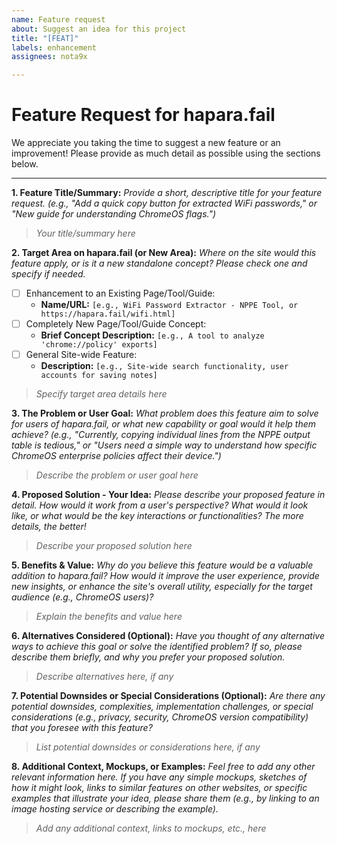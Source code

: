 ```yaml
---
name: Feature request
about: Suggest an idea for this project
title: "[FEAT]"
labels: enhancement
assignees: nota9x

---
```


# Feature Request for hapara.fail

We appreciate you taking the time to suggest a new feature or an improvement! Please provide as much detail as possible using the sections below.

---

**1. Feature Title/Summary:**
*Provide a short, descriptive title for your feature request.*
*(e.g., "Add a quick copy button for extracted WiFi passwords," or "New guide for understanding ChromeOS flags.")*

> _Your title/summary here_

**2. Target Area on hapara.fail (or New Area):**
*Where on the site would this feature apply, or is it a new standalone concept? Please check one and specify if needed.*

* [ ] Enhancement to an Existing Page/Tool/Guide:
    * **Name/URL:** `[e.g., WiFi Password Extractor - NPPE Tool, or https://hapara.fail/wifi.html]`
* [ ] Completely New Page/Tool/Guide Concept:
    * **Brief Concept Description:** `[e.g., A tool to analyze 'chrome://policy' exports]`
* [ ] General Site-wide Feature:
    * **Description:** `[e.g., Site-wide search functionality, user accounts for saving notes]`

> _Specify target area details here_

**3. The Problem or User Goal:**
*What problem does this feature aim to solve for users of hapara.fail, or what new capability or goal would it help them achieve?*
*(e.g., "Currently, copying individual lines from the NPPE output table is tedious," or "Users need a simple way to understand how specific ChromeOS enterprise policies affect their device.")*

> _Describe the problem or user goal here_

**4. Proposed Solution - Your Idea:**
*Please describe your proposed feature in detail. How would it work from a user's perspective? What would it look like, or what would be the key interactions or functionalities? The more details, the better!*

> _Describe your proposed solution here_

**5. Benefits & Value:**
*Why do you believe this feature would be a valuable addition to hapara.fail? How would it improve the user experience, provide new insights, or enhance the site's overall utility, especially for the target audience (e.g., ChromeOS users)?*

> _Explain the benefits and value here_

**6. Alternatives Considered (Optional):**
*Have you thought of any alternative ways to achieve this goal or solve the identified problem? If so, please describe them briefly, and why you prefer your proposed solution.*

> _Describe alternatives here, if any_

**7. Potential Downsides or Special Considerations (Optional):**
*Are there any potential downsides, complexities, implementation challenges, or special considerations (e.g., privacy, security, ChromeOS version compatibility) that you foresee with this feature?*

> _List potential downsides or considerations here, if any_

**8. Additional Context, Mockups, or Examples:**
*Feel free to add any other relevant information here. If you have any simple mockups, sketches of how it might look, links to similar features on other websites, or specific examples that illustrate your idea, please share them (e.g., by linking to an image hosting service or describing the example).*

> _Add any additional context, links to mockups, etc., here_
